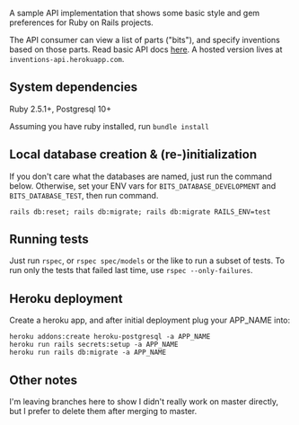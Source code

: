 A sample API implementation that shows some basic style and gem preferences for Ruby on Rails projects.

The API consumer can view a list of parts ("bits"), and specify inventions
based on those parts. Read basic API docs [here](https://github.com/mikescar/inventions_api/wiki/How-to-Use). A hosted version lives at `inventions-api.herokuapp.com`.

## System dependencies
Ruby 2.5.1+, Postgresql 10+

Assuming you have ruby installed, run `bundle install`


## Local database creation & (re-)initialization
If you don't care what the databases are named, just run the command below. Otherwise, set your ENV vars for `BITS_DATABASE_DEVELOPMENT` and `BITS_DATABASE_TEST`, then run command.

`rails db:reset; rails db:migrate; rails db:migrate RAILS_ENV=test`


## Running tests
Just run `rspec`, or `rspec spec/models` or the like to run a subset of tests. To run only the tests
that failed last time, use `rspec --only-failures`.


## Heroku deployment
Create a heroku app, and after initial deployment plug your APP_NAME into:
```
heroku addons:create heroku-postgresql -a APP_NAME
heroku run rails secrets:setup -a APP_NAME
heroku run rails db:migrate -a APP_NAME
```

## Other notes
I'm leaving branches here to show I didn't really work on master directly, but I prefer to delete
them after merging to master.
